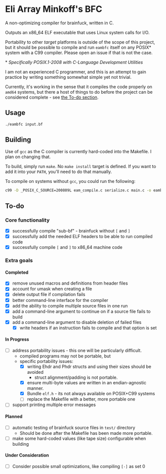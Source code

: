 <!--
SPDX-FileCopyrightText: 2024 Eli Array Minkoff

SPDX-License-Identifier: 0BSD
-->

# Eli Array Minkoff's BFC

A non-optimizing compiler for brainfuck, written in C.

Outputs an x86_64 ELF executable that uses Linux system calls for I/O.

Portability to other *target* platforms is outside of the scope of this project,
but it should be possible to compile and run `eambfc` itself on any POSIX\*
system with a C99 compiler. Please open an issue if that is not the case.

\* *Specifically POSIX.1-2008 with C-Language Development Utilities*

I am not an experienced C programmer, and this is an attempt to gain practice by
writing something somewhat simple yet not trivial.

Currently, it's working in the sense that it compiles the code properly on
`amd64` systems, but there a host of things to do before the project can be
considered complete - see [the To-do section](#to-do).

## Usage

```sh
./eambfc input.bf
```

## Building

Use of `gcc` as the C compiler is currently hard-coded into the Makefile.
I plan on changing that.

To build, simply run `make`. No `make install` target is defined.
If you want to add it into your `PATH`, you'll need to do that manually.

To compile on systems without `gcc`, you could run the following:

```sh
c99 -D _POSIX_C_SOURCE=200809L eam_compile.c serialize.c main.c -o eambfc
```

## To-do

### Core functionality

* [x] successfully compile "sub-bf" - brainfuck without `[` and `]`
* [x] successfully add the needed ELF headers to be able to run compiled code
* [x] successfully compile `[` and `]` to x86_64 machine code

### Extra goals

#### Completed

* [x] remove unused macros and definitions from header files
* [x] account for umask when creating a file
* [x] delete output file if compilation fails
* [x] better command-line interface for the compiler
* [x] add the ability to compile multiple source files in one run
* [x] add a command-line argument to continue on if a source file fails to build
* [x] add a command-line argument to disable deletion of failed files
  * [x] write headers if an instruction fails to compile and that option is set

#### In Progress

* [ ] address portability issues - this one will be particularly difficult.
  * compiled programs may not be portable, but
  * specific portability issues:
    * [x] writing Ehdr and Phdr structs and using their sizes should be avoided
      * struct alignment/padding is not portable.
    * [x] ensure multi-byte values are written in an endian-agnostic manner.
    * [x] Bundle `elf.h` - its not always available on POSIX+C99 systems
    * [ ] replace the Makefile with a better, more portable one
* [ ] support printing multiple error messages

#### Planned

* [ ] automatic testing of brainfuck source files in `test/` directory
  * Should be done after the Makefile has been made more portable.
* [ ] make some hard-coded values (like tape size) configurable when building

#### Under Consideration

* [ ] Consider possible small optimizations, like compiling `[-]` as set 0
